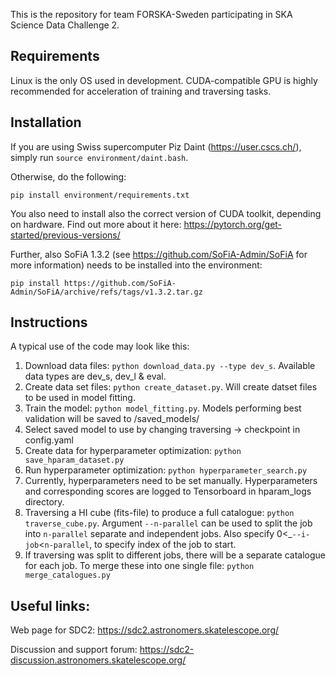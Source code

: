 This is the repository for team FORSKA-Sweden participating in SKA Science Data Challenge 2.

## Requirements
Linux is the only OS used in development. CUDA-compatible GPU is highly recommended for acceleration of training and
traversing tasks.

## Installation

If you are using Swiss supercomputer Piz Daint (https://user.cscs.ch/), simply run `source environment/daint.bash`.

Otherwise, do the following:

`pip install environment/requirements.txt`

You also need to install also the correct version of CUDA toolkit, depending on hardware. Find out more about
it here: https://pytorch.org/get-started/previous-versions/

Further, also SoFiA 1.3.2 (see https://github.com/SoFiA-Admin/SoFiA for more information) needs to be installed into the
environment:

`pip install https://github.com/SoFiA-Admin/SoFiA/archive/refs/tags/v1.3.2.tar.gz`

## Instructions
A typical use of the code may look like this:
1. Download data files: `python download_data.py --type dev_s`. Available data types are dev_s, dev_l & eval.
2. Create data set files: `python create_dataset.py`. Will create datset files to be used in model fitting.
3. Train the model: `python model_fitting.py`. Models performing best validation will be saved to /saved_models/
4. Select saved model to use by changing traversing -> checkpoint in config.yaml
5. Create data for hyperparameter optimization: `python save_hparam_dataset.py`
6. Run hyperparameter optimization: `python hyperparameter_search.py`
7. Currently, hyperparameters need to be set manually. Hyperparameters and corresponding scores are logged to Tensorboard in hparam_logs directory.
8. Traversing a HI cube (fits-file) to produce a full catalogue: `python traverse_cube.py`. Argument `--n-parallel` can
be used to split the job into `n-parallel` separate and independent jobs. Also specify 0<_`--i-job`<`n-parallel`, to 
specify index of the job to start.
9. If traversing was split to different jobs, there will be a separate catalogue for each job. To merge these into one
single file: `python merge_catalogues.py`

## Useful links:

Web page for SDC2: https://sdc2.astronomers.skatelescope.org/

Discussion and support forum: https://sdc2-discussion.astronomers.skatelescope.org/